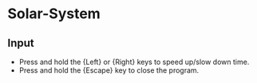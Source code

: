 # Solar-System

## Input
- Press and hold the {Left} or {Right} keys to speed up/slow down time.
- Press and hold the {Escape} key to close the program.